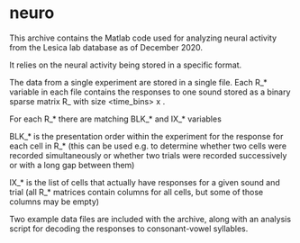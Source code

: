 # neuro

This archive contains the Matlab code used for analyzing neural activity from the Lesica lab database as of December 2020.

It relies on the neural activity being stored in a specific format. 

The data from a single experiment are stored in a single file. Each R_* variable in each file contains the responses to one sound stored as a binary sparse matrix R_<sound> with size <time_bins> x <cells>.

For each R_* there are matching BLK_* and IX_* variables

BLK_*  is the presentation order within the experiment for the response for each cell in R_* (this can be used e.g. to determine whether two cells were recorded simultaneously or whether two trials were recorded successively or with a long gap between them)

IX_* is the list of cells that actually have responses for a given sound and trial (all R_* matrices contain columns for all cells, but some of those columns may be empty) 

Two example data files are included with the archive, along with an analysis script for decoding the responses to consonant-vowel syllables.
  






